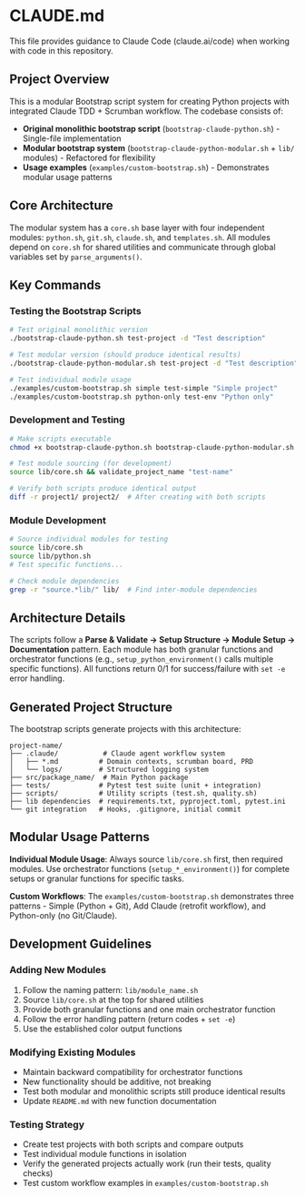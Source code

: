 # CLAUDE.md

This file provides guidance to Claude Code (claude.ai/code) when working with code in this repository.

## Project Overview

This is a modular Bootstrap script system for creating Python projects with integrated Claude TDD + Scrumban workflow. The codebase consists of:

- **Original monolithic bootstrap script** (`bootstrap-claude-python.sh`) - Single-file implementation
- **Modular bootstrap system** (`bootstrap-claude-python-modular.sh` + `lib/` modules) - Refactored for flexibility
- **Usage examples** (`examples/custom-bootstrap.sh`) - Demonstrates modular usage patterns

## Core Architecture 

The modular system has a `core.sh` base layer with four independent modules: `python.sh`, `git.sh`, `claude.sh`, and `templates.sh`. All modules depend on `core.sh` for shared utilities and communicate through global variables set by `parse_arguments()`.

## Key Commands

### Testing the Bootstrap Scripts
```bash
# Test original monolithic version
./bootstrap-claude-python.sh test-project -d "Test description"

# Test modular version (should produce identical results)
./bootstrap-claude-python-modular.sh test-project -d "Test description"

# Test individual module usage
./examples/custom-bootstrap.sh simple test-simple "Simple project"
./examples/custom-bootstrap.sh python-only test-env "Python only"
```

### Development and Testing
```bash
# Make scripts executable
chmod +x bootstrap-claude-python.sh bootstrap-claude-python-modular.sh examples/custom-bootstrap.sh

# Test module sourcing (for development)
source lib/core.sh && validate_project_name "test-name"

# Verify both scripts produce identical output
diff -r project1/ project2/  # After creating with both scripts
```

### Module Development
```bash
# Source individual modules for testing
source lib/core.sh
source lib/python.sh
# Test specific functions...

# Check module dependencies
grep -r "source.*lib/" lib/  # Find inter-module dependencies
```

## Architecture Details

The scripts follow a **Parse & Validate → Setup Structure → Module Setup → Documentation** pattern. Each module has both granular functions and orchestrator functions (e.g., `setup_python_environment()` calls multiple specific functions). All functions return 0/1 for success/failure with `set -e` error handling.

## Generated Project Structure

The bootstrap scripts generate projects with this architecture:
```
project-name/
├── .claude/           # Claude agent workflow system
│   ├── *.md          # Domain contexts, scrumban board, PRD
│   └── logs/         # Structured logging system  
├── src/package_name/  # Main Python package
├── tests/            # Pytest test suite (unit + integration)
├── scripts/          # Utility scripts (test.sh, quality.sh)
├── lib dependencies  # requirements.txt, pyproject.toml, pytest.ini
└── git integration   # Hooks, .gitignore, initial commit
```

## Modular Usage Patterns

**Individual Module Usage**: Always source `lib/core.sh` first, then required modules. Use orchestrator functions (`setup_*_environment()`) for complete setups or granular functions for specific tasks.

**Custom Workflows**: The `examples/custom-bootstrap.sh` demonstrates three patterns - Simple (Python + Git), Add Claude (retrofit workflow), and Python-only (no Git/Claude).

## Development Guidelines

### Adding New Modules
1. Follow the naming pattern: `lib/module_name.sh`
2. Source `lib/core.sh` at the top for shared utilities
3. Provide both granular functions and one main orchestrator function
4. Follow the error handling pattern (return codes + `set -e`)
5. Use the established color output functions

### Modifying Existing Modules  
- Maintain backward compatibility for orchestrator functions
- New functionality should be additive, not breaking
- Test both modular and monolithic scripts still produce identical results
- Update `README.md` with new function documentation

### Testing Strategy
- Create test projects with both scripts and compare outputs
- Test individual module functions in isolation
- Verify the generated projects actually work (run their tests, quality checks)
- Test custom workflow examples in `examples/custom-bootstrap.sh`
